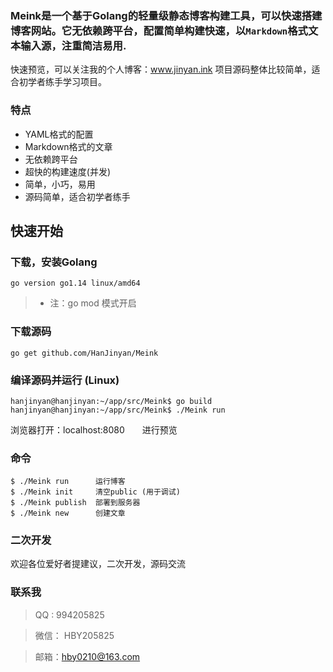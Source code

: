 ### Meink是一个基于Golang的轻量级静态博客构建工具，可以快速搭建博客网站。它无依赖跨平台，配置简单构建快速，以`Markdown`格式文本输入源，注重简洁易用.
快速预览，可以关注我的个人博客：www.jinyan.ink 项目源码整体比较简单，适合初学者练手学习项目。

### 特点
- YAML格式的配置
- Markdown格式的文章
- 无依赖跨平台
- 超快的构建速度(并发)
- 简单，小巧，易用
- 源码简单，适合初学者练手

## 快速开始
### 下载，安装Golang
``` 
go version go1.14 linux/amd64
```

>- 注：go mod 模式开启

### 下载源码
``` 
go get github.com/HanJinyan/Meink
```
### 编译源码并运行 (Linux)
```
hanjinyan@hanjinyan:~/app/src/Meink$ go build
hanjinyan@hanjinyan:~/app/src/Meink$ ./Meink run
```
浏览器打开：localhost:8080　　进行预览


### 命令
    $ ./Meink run      运行博客
    $ ./Meink init     清空public (用于调试)
    $ ./Meink publish  部署到服务器
    $ ./Meink new      创建文章

### 二次开发

 欢迎各位爱好者提建议，二次开发，源码交流
 
### 联系我

> QQ : 994205825

> 微信： HBY205825

> 邮箱：hby0210@163.com